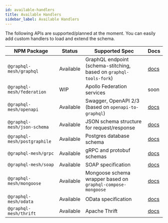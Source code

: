 ```yaml
---
id: available-handlers
title: Available Handlers
sidebar_label: Available Handlers
---
```


The following APIs are supported/planned at the moment. You can easily add custom handlers to load and extend the schema.

| NPM Package                  | Status    | Supported Spec                                                     | Docs                           |
| ---------------------------- | --------- | ------------------------------------------------------------------ | ------------------------------ |
| `@graphql-mesh/graphql`      | Available | GraphQL endpoint (schema-stitching, based on `graphql-tools-fork`) | [docs](/docs/handlers/graphql)      |
| `@graphql-mesh/federation`   | WIP       | Apollo Federation services                                         | soon                           |
| `@graphql-mesh/openapi`      | Available | Swagger, OpenAPI 2/3 (based on `openapi-to-graphql`)               | [docs](/docs/handlers/openapi)      |
| `@graphql-mesh/json-schema`  | Available | JSON schema structure for request/response                         | [docs](/docs/handlers/json-schema)  |
| `@graphql-mesh/postgraphile` | Available | Postgres database schema                                           | [docs](/docs/handlers/postgraphile) |
| `@graphql-mesh/grpc`         | Available | gRPC and protobuf schemas                                          | [docs](/docs/handlers/grpc)         |
| `@graphql-mesh/soap`         | Available | SOAP specification                                                 | [docs](/docs/handlers/soap)         |
| `@graphql-mesh/mongoose`     | Available | Mongoose schema wrapper based on `graphql-compose-mongoose`        | [docs](/docs/handlers/mongoose)     |
| `@graphql-mesh/odata`        | Available       | OData specification                                                | [docs](/docs/handlers/odata)                           |
| `@graphql-mesh/thrift`        | Available       | Apache Thrift                                                | [docs](/docs/handlers/thrift)                           |
